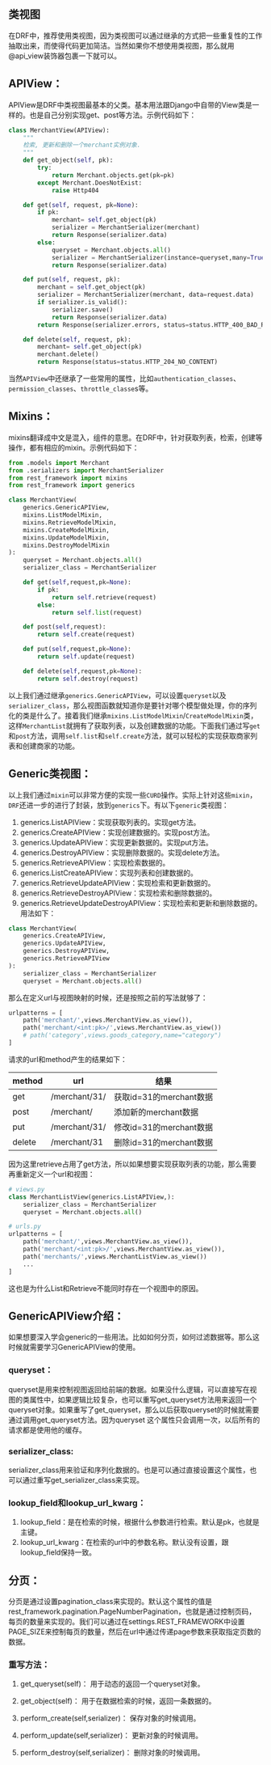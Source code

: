 ## 类视图
在DRF中，推荐使用类视图，因为类视图可以通过继承的方式把一些重复性的工作抽取出来，而使得代码更加简洁。当然如果你不想使用类视图，那么就用@api_view装饰器包裹一下就可以。

## APIView：
APIView是DRF中类视图最基本的父类。基本用法跟Django中自带的View类是一样的。也是自己分别实现get、post等方法。示例代码如下：
```python
class MerchantView(APIView):
    """
    检索, 更新和删除一个merchant实例对象.
    """
    def get_object(self, pk):
        try:
            return Merchant.objects.get(pk=pk)
        except Merchant.DoesNotExist:
            raise Http404

    def get(self, request, pk=None):
        if pk:
            merchant= self.get_object(pk)
            serializer = MerchantSerializer(merchant)
            return Response(serializer.data)
        else:
            queryset = Merchant.objects.all()
            serializer = MerchantSerializer(instance=queryset,many=True)
            return Response(serializer.data)

    def put(self, request, pk):
        merchant = self.get_object(pk)
        serializer = MerchantSerializer(merchant, data=request.data)
        if serializer.is_valid():
            serializer.save()
            return Response(serializer.data)
        return Response(serializer.errors, status=status.HTTP_400_BAD_REQUEST)

    def delete(self, request, pk):
        merchant= self.get_object(pk)
        merchant.delete()
        return Response(status=status.HTTP_204_NO_CONTENT)
```
当然`APIView`中还继承了一些常用的属性，比如`authentication_classes`、`permission_classes`、`throttle_classe`s等。

## Mixins：
mixins翻译成中文是混入，组件的意思。在DRF中，针对获取列表，检索，创建等操作，都有相应的mixin。示例代码如下：
```python
from .models import Merchant
from .serializers import MerchantSerializer
from rest_framework import mixins
from rest_framework import generics

class MerchantView(
    generics.GenericAPIView,
    mixins.ListModelMixin,
    mixins.RetrieveModelMixin,
    mixins.CreateModelMixin,
    mixins.UpdateModelMixin,
    mixins.DestroyModelMixin
):
    queryset = Merchant.objects.all()
    serializer_class = MerchantSerializer

    def get(self,request,pk=None):
        if pk:
            return self.retrieve(request)
        else:
            return self.list(request)

    def post(self,request):
        return self.create(request)

    def put(self,request,pk=None):
        return self.update(request)

    def delete(self,request,pk=None):
        return self.destroy(request)
```
以上我们通过继承`generics.GenericAPIView`，可以设置`queryset`以及`serializer_class`，那么视图函数就知道你是要针对哪个模型做处理，你的序列化的类是什么了。接着我们继承`mixins.ListModelMixin`/`CreateModelMixin`类，这样`MerchantList`就拥有了获取列表，以及创建数据的功能。下面我们通过写`get`和`post`方法，调用`self.list`和`self.create`方法，就可以轻松的实现获取商家列表和创建商家的功能。

## Generic类视图：

以上我们通过`mixin`可以非常方便的实现一些`CURD`操作。实际上针对这些`mixin`，`DRF`还进一步的进行了封装，放到`generics`下。有以下`generic`类视图：

1. generics.ListAPIView：实现获取列表的。实现get方法。
2. generics.CreateAPIView：实现创建数据的。实现post方法。
3. generics.UpdateAPIView：实现更新数据的。实现put方法。
4. generics.DestroyAPIView：实现删除数据的。实现delete方法。
5. generics.RetrieveAPIView：实现检索数据的。
6. generics.ListCreateAPIView：实现列表和创建数据的。
7. generics.RetrieveUpdateAPIView：实现检索和更新数据的。
8. generics.RetrieveDestroyAPIView：实现检索和删除数据的。
9. generics.RetrieveUpdateDestroyAPIView：实现检索和更新和删除数据的。
用法如下：
```python
class MerchantView(
    generics.CreateAPIView,
    generics.UpdateAPIView,
    generics.DestroyAPIView,
    generics.RetrieveAPIView
):
    serializer_class = MerchantSerializer
    queryset = Merchant.objects.all()
```
那么在定义url与视图映射的时候，还是按照之前的写法就够了：
```python
urlpatterns = [
    path('merchant/',views.MerchantView.as_view()),
    path('merchant/<int:pk>/',views.MerchantView.as_view())
    # path('category',views.goods_category,name="category")
]
```
请求的url和method产生的结果如下：

method | url |结果
-|-|-
get |/merchant/31/   |获取id=31的merchant数据
post |   /merchant/  |添加新的merchant数据
put |/merchant/31/   |修改id=31的merchant数据
delete | /merchant/31    |删除id=31的merchant数据

因为这里retrieve占用了get方法，所以如果想要实现获取列表的功能，那么需要再重新定义一个url和视图：
```python
# views.py
class MerchantListView(generics.ListAPIView,):
    serializer_class = MerchantSerializer
    queryset = Merchant.objects.all()

# urls.py
urlpatterns = [
    path('merchant/',views.MerchantView.as_view()),
    path('merchant/<int:pk>/',views.MerchantView.as_view()),
    path('merchants/',views.MerchantListView.as_view())
    ...
]
```
这也是为什么List和Retrieve不能同时存在一个视图中的原因。

## GenericAPIView介绍：

如果想要深入学会generic的一些用法。比如如何分页，如何过滤数据等。那么这时候就需要学习GenericAPIView的使用。

### queryset：

queryset是用来控制视图返回给前端的数据。如果没什么逻辑，可以直接写在视图的类属性中，如果逻辑比较复杂，也可以重写get_queryset方法用来返回一个queryset对象。如果重写了get_queryset，那么以后获取queryset的时候就需要通过调用get_queryset方法。因为queryset 这个属性只会调用一次，以后所有的请求都是使用他的缓存。

### serializer_class:
serializer_class用来验证和序列化数据的。也是可以通过直接设置这个属性，也可以通过重写get_serializer_class来实现。

### lookup_field和lookup_url_kwarg：
1. lookup_field：是在检索的时候，根据什么参数进行检索。默认是pk，也就是主键。
2. lookup_url_kwarg：在检索的url中的参数名称。默认没有设置，跟lookup_field保持一致。

## 分页：

分页是通过设置pagination_class来实现的。默认这个属性的值是rest_framework.pagination.PageNumberPagination，也就是通过控制页码，每页的数量来实现的。我们可以通过在settings.REST_FRAMEWORK中设置PAGE_SIZE来控制每页的数量，然后在url中通过传递page参数来获取指定页数的数据。

### 重写方法：
1. get_queryset(self)：
用于动态的返回一个queryset对象。

2. get_object(self)：
用于在数据检索的时候，返回一条数据的。

3. perform_create(self,serializer)：
保存对象的时候调用。

4. perform_update(self,serializer)：
更新对象的时候调用。

5. perform_destroy(self,serializer)：
删除对象的时候调用。